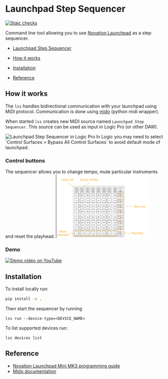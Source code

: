 # Launchpad Step Sequencer
[![Staic checks](https://github.com/turbaszek/lss/actions/workflows/ci.yaml/badge.svg?branch=main)](https://github.com/turbaszek/lss/actions/workflows/ci.yaml)

Command line tool allowing you to use
[Novation Launchpad](https://novationmusic.com/en/launch/launchpad-mini)
as a step sequencer.

<!-- START doctoc generated TOC please keep comment here to allow auto update -->
<!-- DON'T EDIT THIS SECTION, INSTEAD RE-RUN doctoc TO UPDATE -->
- [Launchpad Step Sequencer](#launchpad-step-sequencer)

- [How it works](#how-it-works)
- [Installation](#installation)
- [Reference](#reference)

<!-- END doctoc generated TOC please keep comment here to allow auto update -->

## How it works

The `lss` handles bidirectional communication with your launchpad using MiDI protocol.
Communication is done using [mido](https://mido.readthedocs.io) (python midi wrapper).

When started `lss` creates new MiDI source named `Launchpad Step Sequencer`. This source
can be used as input in Logic Pro (or other DAW).

<img src="images/lss_input.png" height="200" alt="Launchpad Step Sequencer in Logic Pro">
In Logic you may need to select
`Control Surfaces > Bypass All Control Surfaces` to avoid default mode of launchpad.

### Control buttons
The sequencer allows you to change tempo, mute particular instruments and reset the playhead.
<img src="images/lss_function_map.png" height="200" alt="Launchpad Step Sequencer in Logic Pro">

### Demo
[<img src="images/lss_demo.png" height="200" alt="Demo video on YouTube">](https://youtu.be/1i5aPPSh9DQ)

## Installation

To install locally run:
```sh
pip install -e .
```

Then start the sequencer by running
```
lss run --device-type=<DEVICE_NAME>
```
To list supported devices run:
```
lss devices list
```

## Reference

- [Novation Launchpad Mini MK3 programming guide](https://www.djshop.gr/Attachment/DownloadFile?downloadId=10737)
- [Mido documentation](https://mido.readthedocs.io)
